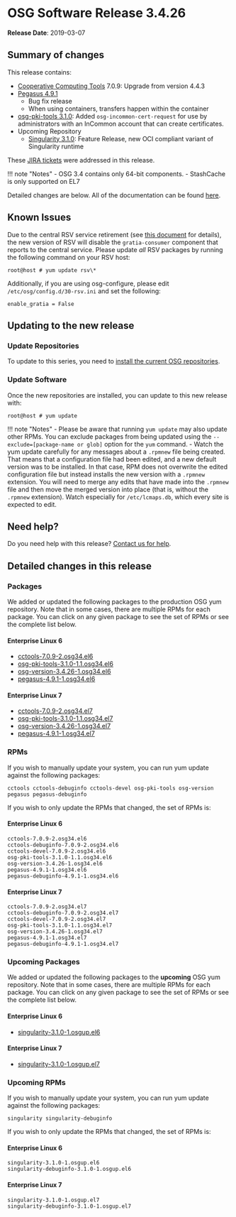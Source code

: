 OSG Software Release 3.4.26
===========================

**Release Date**: 2019-03-07

Summary of changes
------------------

This release contains:

-   [Cooperative Computing Tools](https://ccl.cse.nd.edu/software/) 7.0.9: Upgrade from version 4.4.3
-   [Pegasus 4.9.1](https://pegasus.isi.edu/2019/03/06/pegasus-4-9-1-released/)
    -   Bug fix release
    -   When using containers, transfers happen within the container
-   [osg-pki-tools 3.1.0](https://github.com/opensciencegrid/osg-pki-tools/releases/tag/v3.1.0):
    Added `osg-incommon-cert-request` for use by administrators with an InCommon account that can create certificates.
-   Upcoming Repository
    -   [Singularity 3.1.0](https://github.com/sylabs/singularity/releases/tag/v3.1.0): Feature Release, new OCI compliant variant of Singularity runtime

These [JIRA tickets](https://jira.opensciencegrid.org/issues/?jql=project%20%3D%20SOFTWARE%20AND%20fixVersion%20%3D%203.4.26%20ORDER%20BY%20priority%20DESC%2C%20key%20DESC) were addressed in this release.

!!! note "Notes"
    -   OSG 3.4 contains only 64-bit components.
    -   StashCache is only supported on EL7

Detailed changes are below. All of the documentation can be found [here](../../index.md).

Known Issues
------------

Due to the central RSV service retirement (see [this document](https://opensciencegrid.org/technology/policy/service-migrations-spring-2018/) for details),
the new version of RSV will disable the `gratia-consumer` component that reports to the central service.
Please update _all_ RSV packages by running the following command on your RSV host:

``` console
root@host # yum update rsv\*
```

Additionally, if you are using osg-configure, please edit `/etc/osg/config.d/30-rsv.ini` and set the following:

``` file
enable_gratia = False
```

Updating to the new release
---------------------------

### Update Repositories

To update to this series, you need to [install the current OSG repositories](../../common/yum.md#install-the-osg-repositories).

### Update Software

Once the new repositories are installed, you can update to this new release with:

``` console
root@host # yum update
```

!!! note "Notes"
    -   Please be aware that running `yum update` may also update other RPMs. You can exclude packages from being updated using the `--exclude=[package-name or glob]` option for the `yum` command.
    -   Watch the yum update carefully for any messages about a `.rpmnew` file being created. That means that a configuration file had been edited, and a new default version was to be installed. In that case, RPM does not overwrite the edited configuration file but instead installs the new version with a `.rpmnew` extension. You will need to merge any edits that have made into the `.rpmnew` file and then move the merged version into place (that is, without the `.rpmnew` extension). Watch especially for `/etc/lcmaps.db`, which every site is expected to edit.

Need help?
----------

Do you need help with this release? [Contact us for help](../../common/help.md).

Detailed changes in this release
--------------------------------

### Packages

We added or updated the following packages to the production OSG yum repository. Note that in some cases, there are multiple RPMs for each package. You can click on any given package to see the set of RPMs or see the complete list below.

#### Enterprise Linux 6

-   [cctools-7.0.9-2.osg34.el6](https://koji.chtc.wisc.edu/koji/search?match=glob&type=build&terms=cctools-7.0.9-2.osg34.el6)
-   [osg-pki-tools-3.1.0-1.1.osg34.el6](https://koji.chtc.wisc.edu/koji/search?match=glob&type=build&terms=osg-pki-tools-3.1.0-1.1.osg34.el6)
-   [osg-version-3.4.26-1.osg34.el6](https://koji.chtc.wisc.edu/koji/search?match=glob&type=build&terms=osg-version-3.4.26-1.osg34.el6)
-   [pegasus-4.9.1-1.osg34.el6](https://koji.chtc.wisc.edu/koji/search?match=glob&type=build&terms=pegasus-4.9.1-1.osg34.el6)

#### Enterprise Linux 7

-   [cctools-7.0.9-2.osg34.el7](https://koji.chtc.wisc.edu/koji/search?match=glob&type=build&terms=cctools-7.0.9-2.osg34.el7)
-   [osg-pki-tools-3.1.0-1.1.osg34.el7](https://koji.chtc.wisc.edu/koji/search?match=glob&type=build&terms=osg-pki-tools-3.1.0-1.1.osg34.el7)
-   [osg-version-3.4.26-1.osg34.el7](https://koji.chtc.wisc.edu/koji/search?match=glob&type=build&terms=osg-version-3.4.26-1.osg34.el7)
-   [pegasus-4.9.1-1.osg34.el7](https://koji.chtc.wisc.edu/koji/search?match=glob&type=build&terms=pegasus-4.9.1-1.osg34.el7)

### RPMs

If you wish to manually update your system, you can run yum update against the following packages:

    cctools cctools-debuginfo cctools-devel osg-pki-tools osg-version pegasus pegasus-debuginfo

If you wish to only update the RPMs that changed, the set of RPMs is:

#### Enterprise Linux 6

``` file
cctools-7.0.9-2.osg34.el6
cctools-debuginfo-7.0.9-2.osg34.el6
cctools-devel-7.0.9-2.osg34.el6
osg-pki-tools-3.1.0-1.1.osg34.el6
osg-version-3.4.26-1.osg34.el6
pegasus-4.9.1-1.osg34.el6
pegasus-debuginfo-4.9.1-1.osg34.el6
```

#### Enterprise Linux 7

``` file
cctools-7.0.9-2.osg34.el7
cctools-debuginfo-7.0.9-2.osg34.el7
cctools-devel-7.0.9-2.osg34.el7
osg-pki-tools-3.1.0-1.1.osg34.el7
osg-version-3.4.26-1.osg34.el7
pegasus-4.9.1-1.osg34.el7
pegasus-debuginfo-4.9.1-1.osg34.el7
```

### Upcoming Packages

We added or updated the following packages to the **upcoming** OSG yum repository. Note that in some cases, there are multiple RPMs for each package. You can click on any given package to see the set of RPMs or see the complete list below.

#### Enterprise Linux 6

-   [singularity-3.1.0-1.osgup.el6](https://koji.chtc.wisc.edu/koji/search?match=glob&type=build&terms=singularity-3.1.0-1.osgup.el6)

#### Enterprise Linux 7

-   [singularity-3.1.0-1.osgup.el7](https://koji.chtc.wisc.edu/koji/search?match=glob&type=build&terms=singularity-3.1.0-1.osgup.el7)

### Upcoming RPMs

If you wish to manually update your system, you can run yum update against the following packages:

    singularity singularity-debuginfo

If you wish to only update the RPMs that changed, the set of RPMs is:

#### Enterprise Linux 6

``` file
singularity-3.1.0-1.osgup.el6
singularity-debuginfo-3.1.0-1.osgup.el6
```

#### Enterprise Linux 7

``` file
singularity-3.1.0-1.osgup.el7
singularity-debuginfo-3.1.0-1.osgup.el7
```
